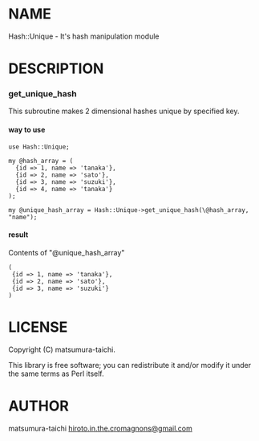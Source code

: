 # NAME

Hash::Unique - It's hash manipulation module

# DESCRIPTION

### get\_unique\_hash

This subroutine makes 2 dimensional hashes unique by specified key.

#### way to use

    use Hash::Unique;

    my @hash_array = (
      {id => 1, name => 'tanaka'},
      {id => 2, name => 'sato'},
      {id => 3, name => 'suzuki'},
      {id => 4, name => 'tanaka'}
    );

    my @unique_hash_array = Hash::Unique->get_unique_hash(\@hash_array, "name");

#### result

Contents of "@unique\_hash\_array"

    (
     {id => 1, name => 'tanaka'},
     {id => 2, name => 'sato'},
     {id => 3, name => 'suzuki'}
    )

# LICENSE

Copyright (C) matsumura-taichi.

This library is free software; you can redistribute it and/or modify
it under the same terms as Perl itself.

# AUTHOR

matsumura-taichi <hiroto.in.the.cromagnons@gmail.com>
